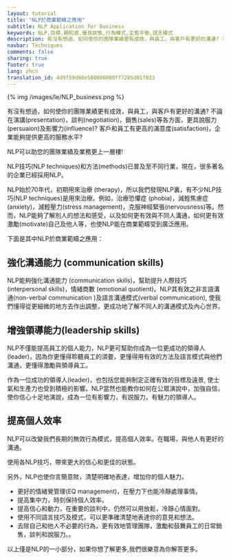 ```yaml
---
layout: tutorial
title: "NLP於商業範疇之應用"
subtitle: NLP Application for Business
keywords: NLP,目標,親和感,優良狀態,行為模式,生態平衡,語言模式
description: 有沒有想過，如何使你的團隊業績更有成效，與員工，與客戶有更好的溝通? 不論在演講(presentation)，談判(negotiation)，銷售(sales)等各方面，更具說服力(persuaion)及影響力(influence)? 客戶和員工有更高的滿意度(satisfaction)，企業能夠提供更高的服務水平?
navbar: Techniques
comments: false
sharing: true
footer: true
lang: zhcn
translation_id: 4d9f59d08e580006000ff7205d01f033
---
```


{% img /images/le/NLP_business.png %}

有沒有想過，如何使你的團隊業績更有成效，與員工，與客戶有更好的溝通? 不論在演講(presentation)，談判(negotiation)，銷售(sales)等各方面，更具說服力(persuaion)及影響力(influence)? 客戶和員工有更高的滿意度(satisfaction)，企業能夠提供更高的服務水平?

NLP可以助您的團隊業績及業務更上一層樓!

NLP技巧(NLP techniques)和方法(methods)已普及至不同行業，現在，很多著名的企業已經採用NLP。

NLP始於70年代，初期用來治療 (therapy)，所以我們發現NLP裏，有不少NLP技巧(NLP techniques)是用來治療。例如，治療恐懼症 (phobia)，減輕焦慮症(anxiety)，減輕壓力(stress management)，克服神經緊張(nervousness)等。然而，NLP能夠了解別人的想法和感受，以及如何更有效與不同人溝通，如何更有效激勵(motivate)自己及他人等，也使NLP能在商業範疇受到廣泛應用。

下面是其中NLP於商業範疇之應用：

## 強化溝通能力 (communication skills)

NLP能夠強化溝通能力 (communication skills)，幫助提升人際技巧 (interpersonal skills)，情緒商數 (emotional quotient)。NLP其有效之非言語溝通(non-verbal communication )及語言溝通模式(verbal communication), 使我們懂得從更細微的地方去作出調整，更成功地了解不同人的溝通模式及內心世界。

## 增強領導能力(leadership skills)

NLP不僅能提高員工的個人能力，NLP更可幫助你成為一位更成功的領導人(leader)，因為你更懂得聆聽員工的須要，更懂得用有效的方法及語言模式與他們溝通，更懂得激勵與領導員工。

作為一位成功的領導人(leader)，也包括您能夠制定正確有效的目標及遠景, 使士氣和生產力也受到積極的影響。NLP當然也能教你如何在公眾演說中，加強自信，使你信心十足地演說，成為一位有影響力，有説服力，有魅力的領導人。

## 提高個人效率

NLP可以改變我們長期的無效行為模式，提高個人效率。在職場，與他人有更好的溝通。

使用各NLP技巧，帶來更大的信心和更佳的狀態。

另外，NLP也使你言簡意賅，清楚明確地表達，增加你的個人魅力。

* 更好的情緒覺管理(EQ management)，在壓力下也能冷靜處理事情。
* 提高集中力，時刻保持個人效率。
* 提高信心和動力，在重要的談判中，仍然可以用放鬆，冷靜心情面對。
* 使用不同語言技巧及模式，可以更準確清楚地表達你的意見和想法。
* 去除自己和他人不必要的行為，更有效地管理團隊，激勵和鼓舞員工的日常銷售，談判和說服力。。


以上僅是NLP的一小部分，如果你想了解更多,我們很樂意為你解答更多。
